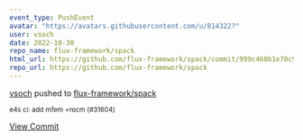 ```yaml
---
event_type: PushEvent
avatar: "https://avatars.githubusercontent.com/u/814322?"
user: vsoch
date: 2022-10-30
repo_name: flux-framework/spack
html_url: https://github.com/flux-framework/spack/commit/999c460b1e70c9e1af838b0dda56c6137ff3c670
repo_url: https://github.com/flux-framework/spack
---
```


<a href='https://github.com/vsoch' target='_blank'>vsoch</a> pushed to <a href='https://github.com/flux-framework/spack' target='_blank'>flux-framework/spack</a>

<small>e4s ci: add mfem +rocm (#31604)</small>

<a href='https://github.com/flux-framework/spack/commit/999c460b1e70c9e1af838b0dda56c6137ff3c670' target='_blank'>View Commit</a>